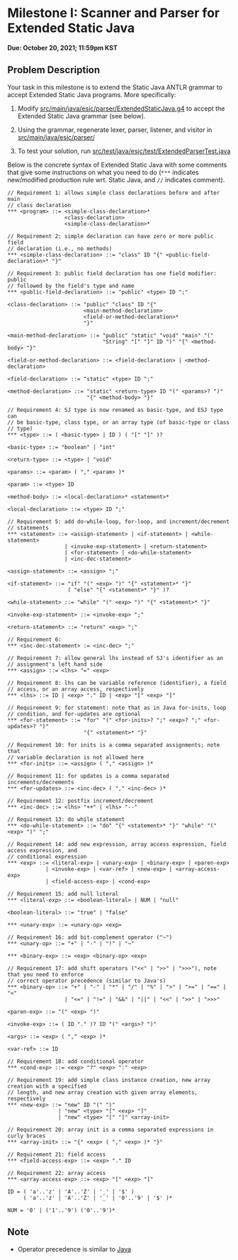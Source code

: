 # Milestone I: Scanner and Parser for Extended Static Java

**Due: October 20, 2021; 11:59pm KST**


## Problem Description

Your task in this milestone is to extend the Static Java ANTLR grammar to
accept Extended Static Java programs.
More specifically:

1. Modify [src/main/java/esjc/parser/ExtendedStaticJava.g4](src/main/java/esjc/parser/ExtendedStaticJava.g4)
   to accept the Extended Static Java grammar (see below).

2. Using the grammar, regenerate lexer, parser, listener, and visitor in 
   [src/main/java/esjc/parser/](src/main/java/esjc/parser/)

3. To test your solution, run [src/test/java/esjc/test/ExtendedParserTest.java](src/test/java/esjc/test/ExtendedParserTest.java)

Below is the concrete syntax of 
Extended Static Java with some comments that give some instructions on 
what you need to do (``***`` indicates new/modified production rule wrt. 
Static Java, and ``//`` indicates comment).

```
// Requirement 1: allows simple class declarations before and after main 
// class declaration
*** <program> ::= <simple-class-declaration>* 
                  <class-declaration> 
                  <simple-class-declaration>*

// Requirement 2: simple declaration can have zero or more public field 
// declaration (i.e., no methods)
*** <simple-class-declaration> ::= "class" ID "{" <public-field-declaration>* "}"

// Requirement 3: public field declaration has one field modifier: public
// followed by the field's type and name
*** <public-field-declaration> ::= "public" <type> ID ";"

<class-declaration> ::= "public" "class" ID "{"
                        <main-method-declaration> 
                        <field-or-method-declaration>*
                        "}"

<main-method-declaration> ::= "public" "static" "void" "main" "(" 
                              "String" "[" "]" ID ")" "{" <method-body> "}"

<field-or-method-declaration> ::= <field-declaration> | <method-declaration>

<field-declaration> ::= "static" <type> ID ";"

<method-declaration> ::= "static" <return-type> ID "(" <params>? ")"
                         "{" <method-body> "}"

// Requirement 4: SJ type is now renamed as basic-type, and ESJ type can 
// be basic-type, class type, or an array type (of basic-type or class 
// type) 
*** <type> ::= ( <basic-type> | ID ) ( "[" "]" )?

<basic-type> ::= "boolean" | "int"

<return-type> ::= <type> | "void"

<params> ::= <param> ( "," <param> )*

<param> ::= <type> ID

<method-body> ::= <local-declaration>* <statement>*

<local-declaration> ::= <type> ID ";"

// Requirement 5: add do-while-loop, for-loop, and increment/decrement 
// statements
*** <statement> ::= <assign-statement> | <if-statement> | <while-statement>
                  | <invoke-exp-statement> | <return-statement>
                  | <for-statement> | <do-while-statement> 
                  | <inc-dec-statement>

<assign-statement> ::= <assign> ";"

<if-statement> ::= "if" "(" <exp> ")" "{" <statement>* "}"
                   ( "else" "{" <statement>* "}" )?

<while-statement> ::= "while" "(" <exp> ")" "{" <statement>* "}"

<invoke-exp-statement> ::= <invoke-exp> ";"

<return-statement> ::= "return" <exp> ";"

// Requirement 6: 
*** <inc-dec-statement> := <inc-dec> ";"

// Requirement 7: allow general lhs instead of SJ's identifier as an 
// assignment's left hand side
*** <assign> ::= <lhs> "=" <exp>

// Requirement 8: lhs can be variable reference (identifier), a field 
// access, or an array access, respectively
*** <lhs> ::= ID | <exp> "." ID | <exp> "[" <exp> "]"

// Requirement 9: for statement: note that as in Java for-inits, loop 
// condition, and for-updates are optional
*** <for-statement> ::= "for" "(" <for-inits>? ";" <exp>? ";" <for-updates>? ")"
                        "{" <statement>* "}"

// Requirement 10: for inits is a comma separated assignments; note that 
// variable declaration is not allowed here
*** <for-inits> ::= <assign> ( "," <assign> )*

// Requirement 11: for updates is a comma separated increments/decrements
*** <for-updates> ::= <inc-dec> ( "," <inc-dec> )*

// Requirement 12: postfix increment/decrement
*** <inc-dec> ::= <lhs> "++" | <lhs> "--"

// Requirement 13: do while statement
*** <do-while-statement> ::= "do" "{" <statement>* "}" "while" "(" <exp> ")" ";"

// Requirement 14: add new expression, array access expression, field access expression, and
// conditional expression
*** <exp> ::= <literal-exp> | <unary-exp> | <binary-exp> | <paren-exp>
            | <invoke-exp> | <var-ref> | <new-exp> | <array-access-exp>
            | <field-access-exp> | <cond-exp>

// Requirement 15: add null literal
*** <literal-exp> ::= <boolean-literal> | NUM | "null"

<boolean-literal> ::= "true" | "false"

*** <unary-exp> ::= <unary-op> <exp>

// Requirement 16: add bit-complement operator ("~")
*** <unary-op> ::= "+" | "-" | "!" | "~"

*** <binary-exp> ::= <exp> <binary-op> <exp>

// Requirement 17: add shift operators ("<<" | ">>" | ">>>"), note that you need to enforce
// correct operator precedence (similar to Java's)
*** <binary-op> ::= "+" | "-" | "*" | "/" | "%" | ">" | ">=" | "==" | "<"
                  | "<=" | "!=" | "&&" | "||" | "<<" | ">>" | ">>>"

<paren-exp> ::= "(" <exp> ")"

<invoke-exp> ::= ( ID "." )? ID "(" <args>? ")"

<args> ::= <exp> ( "," <exp> )*

<var-ref> ::= ID

// Requirement 18: add conditional operator
*** <cond-exp> ::= <exp> "?" <exp> ":" <exp>

// Requirement 19: add simple class instance creation, new array creation with a specified 
// length, and new array creation with given array elements, respectively
*** <new-exp> ::= "new" ID "(" ")"
                | "new" <type> "[" <exp> "]" 
                | "new" <type> "[" "]" <array-init>

// Requirement 20: array init is a comma separated expressions in curly braces
*** <array-init> ::= "{" <exp> ( "," <exp> )* "}"

// Requirement 21: field access
*** <field-access-exp> ::= <exp> "." ID

// Requirement 22: array access
*** <array-access-exp> ::= <exp> "[" <exp> "]"

ID = ( 'a'..'z' | 'A'..'Z' | '_' | '$' )
     ( 'a'..'z' | 'A'..'Z' | '_' | '0'..'9' | '$' )*

NUM = '0' | ('1'..'9') ('0'..'9')*
```

## Note

* Operator precedence is similar to [Java](https://docs.oracle.com/javase/tutorial/java/nutsandbolts/operators.html)

